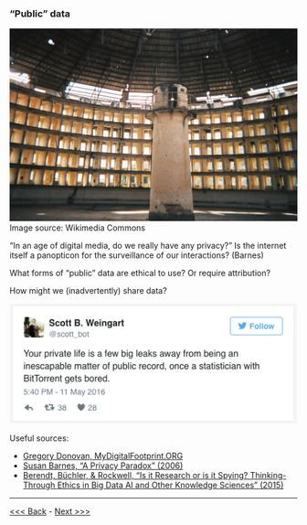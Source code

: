 ### “Public” data

![image of the inside of a panopticon structured prison](panopticon.jpeg)  
Image source: Wikimedia Commons

“In an age of digital media, do we really have any privacy?” Is the internet itself a panopticon for the surveillance of our interactions? (Barnes)

What forms of “public” data are ethical to use? Or require attribution? 

How might we (inadvertently) share data?

![Image of a Tweet by @scott_bot that says your private life is a few big leaks away from being an inescapable matter of public record, once a statistician with BitTorrent gets bored](tweet.png)  

Useful sources:
* [Gregory Donovan, MyDigitalFootprint.ORG](http://mydigitalfootprint.org/dissertation/)
* [Susan Barnes, “A Privacy Paradox” (2006)](http://firstmonday.org/article/view/1394/1312)  
* [Berendt, Büchler, & Rockwell, “Is it Research or is it Spying? Thinking-Through Ethics in Big Data AI and Other Knowledge Sciences” (2015)](http://digitalhumanitiesnow.org/2015/04/editors-choice-is-it-research-or-is-it-spying-thinking-through-ethics-in-big-data-ai-and-other-knowledge-sciences/)

******

[<<< Back](impact1.md) - [Next >>>](personhood.md)